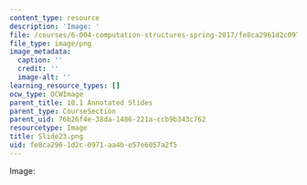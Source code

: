 ```yaml
---
content_type: resource
description: 'Image: '
file: /courses/6-004-computation-structures-spring-2017/fe8ca2961d2c0971aa4be57e6057a2f5_Slide23.png
file_type: image/png
image_metadata:
  caption: ''
  credit: ''
  image-alt: ''
learning_resource_types: []
ocw_type: OCWImage
parent_title: 10.1 Annotated Slides
parent_type: CourseSection
parent_uid: 76b26f4e-38da-1486-221a-ccb9b343c762
resourcetype: Image
title: Slide23.png
uid: fe8ca296-1d2c-0971-aa4b-e57e6057a2f5
---
```

Image: 

